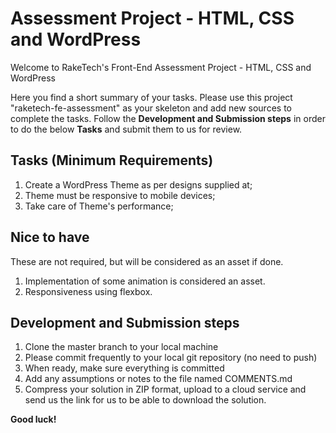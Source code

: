 # Assessment Project - HTML, CSS and WordPress

Welcome to RakeTech's Front-End Assessment Project - HTML, CSS and WordPress

Here you find a short summary of your tasks. 
Please use this project "raketech-fe-assessment" as your skeleton and add new sources to complete the tasks. 
Follow the **Development and Submission steps** in order to do the below **Tasks** and submit them to us for review.


## Tasks (Minimum Requirements)

1. Create a WordPress Theme as per designs supplied at;
2. Theme must be responsive to mobile devices;
3. Take care of Theme's performance;


##  Nice to have

These are not required, but will be considered as an asset if done.

1. Implementation of some animation is considered an asset.
2. Responsiveness using flexbox.


## Development and Submission steps

1. Clone the master branch to your local machine
2. Please commit frequently to your local git repository (no need to push)
3. When ready, make sure everything is committed
4. Add any assumptions or notes to the file named COMMENTS.md
5. Compress your solution in ZIP format, upload to a cloud service and send us the link for us to be able to download the solution.


**Good luck!**